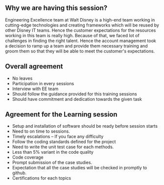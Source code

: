 ## Why we are having this session? ##

Engineering Excellence team at Walt Disney is a high-end team working in cutting-edge technologies and creating frameworks which will be reused by other Disney IT teams. Hence the customer expectations for the resources working in this team is really high. Because of that, we faced lot of challenges in finding the right talent. Hence the account management took a decision to ramp up a team and provide them necessary training and groom them so that they will be able to meet the customer's expectations.

## Overall agreement ##

 * No leaves
 * Participation in every sessions
 * Interview with EE team
 * Should follow the guidance provided for this training sessions
 * Should have commitment and dedication towards the given task

## Agreement for the Learning session ##

 * Setup and installation of software should be ready before session starts
 * Need to on time to sessions.
 * Timely escalations – If you face any difficulty
 * Follow the coding standards defined for the project
 * Need to write the unit test case for each methods.
 * Less than 5% variant in the code quality
 * Code coverage
 * Prompt submission of the case studies.
 * Expectation that all the case studies will be checked in promptly to github.
 * Certifications for each topics

